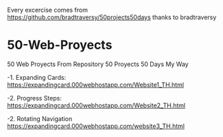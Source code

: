 Every excercise comes from https://github.com/bradtraversy/50projects50days thanks to bradtraversy

# 50-Web-Proyects
50 Web Proyects From Repository 50 Proyects 50 Days My Way

-1. Expanding Cards: https://expandingcard.000webhostapp.com/Website1_TH.html

-2. Progress Steps:  https://expandingcard.000webhostapp.com/Website2_TH.html

-2. Rotating Navigation https://expandingcard.000webhostapp.com/website3_TH.html
